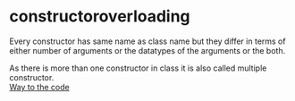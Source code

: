 # constructoroverloading
Every constructor has same name as class name but they differ in terms of either number of arguments or the datatypes of the arguments or the both.

As there is more than one constructor in class it is also called multiple constructor.<br/>
[Way to the code]()
